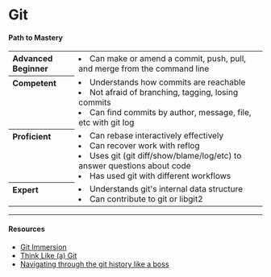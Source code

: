 # Git

#### Path to Mastery

<table>
  <tr><th valign="top" align="left">Advanced Beginner</th><td>
    <li>Can make or amend a commit, push, pull, and merge from the command line</li>
  </td></tr>
  
  <tr><th valign="top" align="left">Competent</th><td>
    <li>Understands how commits are reachable</li>
    <li>Not afraid of branching, tagging, losing commits</li>
    <li>Can find commits by author, message, file, etc with git log</li>
  </td></tr>
  
  <tr><th valign="top" align="left">Proficient</th><td>
    <li>Can rebase interactively effectively</li>
    <li>Can recover work with reflog</li>
    <li>Uses git (git diff/show/blame/log/etc) to answer questions about code</li>
    <li>Has used git with different workflows</li>
  </td></tr>
  
  <tr><th valign="top" align="left">Expert</th><td>
    <li>Understands git's internal data structure</li>
    <li>Can contribute to git or libgit2</li>
  </td></tr>
</table>



----


#### Resources

 - [Git Immersion](http://gitimmersion.com/)
 - [Think Like (a) Git](http://think-like-a-git.net/)
 - [Navigating through the git history like a boss](http://www.held.org.il/blog/2013/03/navigating-through-the-git-history-like-a-boss/)

